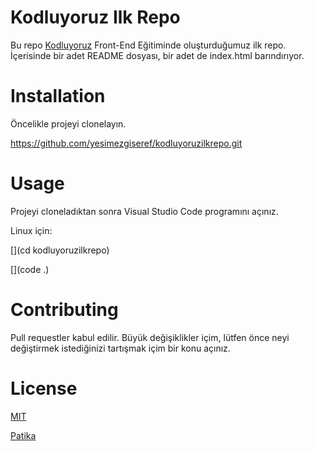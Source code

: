 # Kodluyoruz Ilk Repo
Bu repo [Kodluyoruz](https://www.kodluyoruz.org/) Front-End Eğitiminde oluşturduğumuz ilk repo. İçerisinde bir adet README dosyası, bir adet de index.html barındırıyor.

# Installation
Öncelikle projeyi clonelayın.  

https://github.com/yesimezgiseref/kodluyoruzilkrepo.git

# Usage
Projeyi cloneladıktan sonra Visual Studio Code programını açınız. 

Linux için:


[](cd kodluyoruzilkrepo)


[](code .)

# Contributing
Pull requestler kabul edilir. Büyük değişiklikler içim, lütfen önce neyi değiştirmek istediğinizi tartışmak içim bir konu açınız.
# License
[MIT](https://choosealicense.com/licenses/mit/)


[Patika](https://app.patika.dev/paths)